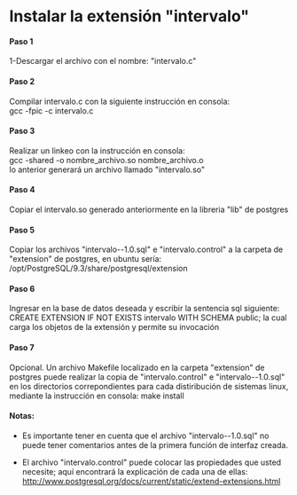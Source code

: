 #  Instalar la extensión "intervalo"
#### Paso 1
1-Descargar el archivo con el nombre: "intervalo.c"
#### Paso 2
Compilar intervalo.c con la siguiente instrucción en consola:   
gcc -fpic -c intervalo.c
#### Paso 3  
Realizar un linkeo con la instrucción en consola:   
gcc -shared -o nombre_archivo.so nombre_archivo.o  
lo anterior generará un archivo llamado "intervalo.so"
#### Paso 4
Copiar el intervalo.so generado anteriormente en la libreria "lib" de postgres
#### Paso 5
Copiar los archivos "intervalo--1.0.sql" e "intervalo.control" a la carpeta de "extension" de postgres,
en ubuntu sería: /opt/PostgreSQL/9.3/share/postgresql/extension
#### Paso 6
Ingresar en la base de datos deseada y escribir la sentencia sql siguiente: 
CREATE EXTENSION IF NOT EXISTS intervalo WITH SCHEMA public;
la cual carga los objetos de la extensión y permite su invocación
#### Paso 7
Opcional. Un archivo Makefile localizado en la carpeta "extension" de postgres puede realizar
la copia de "intervalo.control" e "intervalo--1.0.sql" en los directorios correpondientes 
para cada distiribución de sistemas linux, mediante la instrucción en consola: make install

#### Notas:
* Es importante tener en cuenta que el archivo  "intervalo--1.0.sql" no puede tener comentarios antes de la primera función de interfaz creada.

* El archivo "intervalo.control" puede colocar las propiedades que usted necesite; aquí encontrará la explicación de cada una de ellas:  
http://www.postgresql.org/docs/current/static/extend-extensions.html
